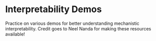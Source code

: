 # Interpretability Demos

Practice on various demos for better understanding mechanistic interpretability. Credit goes to Neel Nanda for making these resources available! 

